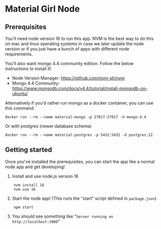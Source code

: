 # Material Girl Node

## Prerequisites

You'll need node version 16 to run this app. NVM is the best way to do this on mac and linux operating systems in case we later update the node version or if you just have a bunch of apps with different node requirements.

You'll also want mongo 4.4 community edition. Follow the below instructions to install it!

- Node Version Manager: https://github.com/nvm-sh/nvm
- Mongo 4.4 Community: https://www.mongodb.com/docs/v4.4/tutorial/install-mongodb-on-ubuntu/

Alternatively if you'd rather run mongo as a docker container, you can use this command:

```docker run --rm --name material-mongo -p 27017:27017 -d mongo:4.4```

Or with postgres (newer database schema)

```docker run --rm --name material-postgres -p 5432:5432 -d postgres:12```

## Getting started

Once you've installed the prerequisites, you can start the app like a normal node app and get developing!

1. Install and use node.js version 16
```
    nvm install 16
    nvm use 16
```
2. Start the node app! (This runs the "start" script defined in `package.json`)
```
    npm start
```
3. You should see something like "`Server running on http://localhost:3000`"
